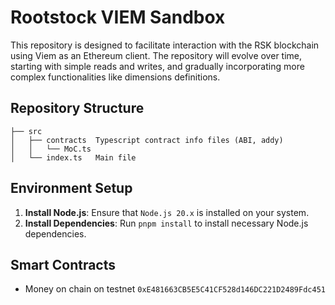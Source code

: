 # Rootstock VIEM Sandbox

This repository is designed to facilitate interaction with the RSK blockchain using Viem as an Ethereum client. The repository will evolve over time, starting with simple reads and writes, and gradually incorporating more complex functionalities like dimensions definitions.

## Repository Structure

```shell
├── src
│   ├── contracts  Typescript contract info files (ABI, addy)
│   │   └── MoC.ts
│   └── index.ts   Main file 
```


## Environment Setup

1. **Install Node.js**: Ensure that `Node.js 20.x` is installed on your system.
2. **Install Dependencies**: Run `pnpm install` to install necessary Node.js dependencies.

## Smart Contracts


- Money on chain on testnet `0xE481663CB5E5C41CF528d146DC221D2489Fdc451`



